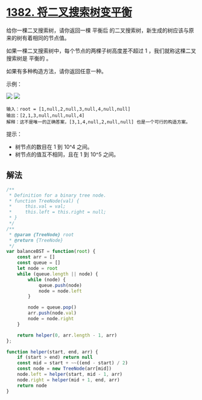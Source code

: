 # [1382. 将二叉搜索树变平衡](https://leetcode-cn.com/problems/balance-a-binary-search-tree/)
给你一棵二叉搜索树，请你返回一棵 平衡后 的二叉搜索树，新生成的树应该与原来的树有着相同的节点值。

如果一棵二叉搜索树中，每个节点的两棵子树高度差不超过 1 ，我们就称这棵二叉搜索树是 平衡的 。

如果有多种构造方法，请你返回任意一种。

示例：

![](https://assets.leetcode-cn.com/aliyun-lc-upload/uploads/2020/03/15/1515_ex1.png)
![](https://assets.leetcode-cn.com/aliyun-lc-upload/uploads/2020/03/15/1515_ex1_out.png)

```
输入：root = [1,null,2,null,3,null,4,null,null]
输出：[2,1,3,null,null,null,4]
解释：这不是唯一的正确答案，[3,1,4,null,2,null,null] 也是一个可行的构造方案。
```

提示：

* 树节点的数目在 1 到 10^4 之间。
* 树节点的值互不相同，且在 1 到 10^5 之间。
## 解法
```js
/**
 * Definition for a binary tree node.
 * function TreeNode(val) {
 *     this.val = val;
 *     this.left = this.right = null;
 * }
 */
/**
 * @param {TreeNode} root
 * @return {TreeNode}
 */
var balanceBST = function(root) {
    const arr = []
    const queue = []
    let node = root
    while (queue.length || node) {
        while (node) {
            queue.push(node)
            node = node.left
        }

        node = queue.pop()
        arr.push(node.val)
        node = node.right
    }

    return helper(0, arr.length - 1, arr)
};

function helper(start, end, arr) {
    if (start > end) return null
    const mid = start + ~~((end - start) / 2)
    const node = new TreeNode(arr[mid])
    node.left = helper(start, mid - 1, arr)
    node.right = helper(mid + 1, end, arr)
    return node
}
```
